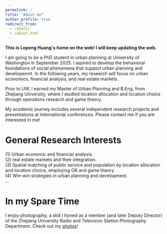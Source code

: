 ```yaml
---
permalink: /
title: "About me"
author_profile: true
redirect_from: 
  - /about/
  - /about.html
---
```


**This is Lepeng Huang's home on the web! I will keep updating the web.**

I am going to be a PhD student in urban planning at University of Washington in September 2025. I aspired to develop the behavioral foundations of social phenomena that support urban planning and developemnt. In the following years, my research will focus on urban economics, financial analysis, and real estate markets.  

Prior to UW, I earned my Master of Urban Planning and B.Eng. from Zhejiang University, where I studied location allocation and location choice through operations research and game theory.  
  
My academic journey includes several independent research projects and presentations at international conferences. Please contact me if you are interested in me!  

General Research Interests
======
(1) Urban economic and financial analysis.  
(2) real estate markets and their integration.  
(3) Spatial matching of public service and population by location allocation and location choice, employing OR and game theory.  
(4) Win-win strategies in urban planning and development.  
...

In my Spare Time
=
I enjoy photography, a skill I honed as a member (and later Deputy Director) of the Zhejiang University Radio and Television Station Photography Department. Check out my [photos](https://hlpgallery.mysxl.cn/)!

